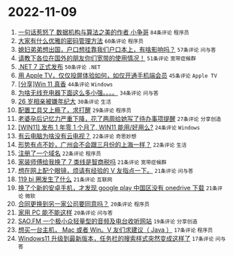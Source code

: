 # 2022-11-09

1. [一句话惹怒了 数据机构与算法之美的作者 小争哥](https://www.v2ex.com/t/893803) `84条评论` `程序员`
1. [大家有什么优雅的密码管理方法](https://www.v2ex.com/t/893857) `60条评论` `程序员`
1. [媳妇弟弟想出国，户口想挂靠我们户口本上，有啥影响吗？](https://www.v2ex.com/t/893805) `57条评论` `问与答`
1. [请教下各位在国外的朋友你们宽带的使用情况！](https://www.v2ex.com/t/893786) `51条评论` `宽带症候群`
1. [.NET 7 正式发布](https://www.v2ex.com/t/893739) `50条评论` `.NET`
1. [用 Apple TV，仅仅投屏体验如何，如仅开通手机端会员](https://www.v2ex.com/t/893774) `45条评论` `Apple TV`
1. [[分享]Win 11 真香](https://www.v2ex.com/t/893847) `44条评论` `Windows`
1. [为啥无线充电器下面这么多小强。。。。](https://www.v2ex.com/t/893752) `34条评论` `问与答`
1. [26 岁相亲被嫌年纪大](https://www.v2ex.com/t/893863) `30条评论` `生活`
1. [配置工具又上瘾了，求打醒](https://www.v2ex.com/t/893891) `29条评论` `程序员`
1. [老婆孕后记忆力严重下降，花了两周给她写了待办事项提醒](https://www.v2ex.com/t/893873) `27条评论` `分享创造`
1. [[WIN11] 发布 1 年零 1 个月了, WIN11 能用/好用么?](https://www.v2ex.com/t/893869) `24条评论` `Windows`
1. [有云电脑为啥没有云电视？](https://www.v2ex.com/t/893910) `22条评论` `奇思妙想`
1. [形势有点不妙，广州会不会跟三月份的上海一样？](https://www.v2ex.com/t/893896) `22条评论` `生活`
1. [注册了一个域名](https://www.v2ex.com/t/893835) `22条评论` `程序员`
1. [家装师傅给我换了 7 类线是智商税吗](https://www.v2ex.com/t/893852) `21条评论` `宽带症候群`
1. [想在网上配个眼镜，烦请有经验的 V 友指点一下。](https://www.v2ex.com/t/893828) `21条评论` `问与答`
1. [119 bi 圈发生了什么](https://www.v2ex.com/t/893753) `21条评论` `互联网`
1. [换了个新的安卓手机，才发现 google play 中国区没有 onedrive 下载](https://www.v2ex.com/t/893738) `21条评论` `微软`
1. [合同更换到另一家公司要同意吗？](https://www.v2ex.com/t/893879) `20条评论` `程序员`
1. [家用 PC 能不能这样](https://www.v2ex.com/t/893807) `20条评论` `问与答`
1. [SAO.FM 一个极小众轻量型的音频及电台收听网站](https://www.v2ex.com/t/893779) `19条评论` `分享创造`
1. [想买一台主机， Mac 或者 Win。V 友们求建议（ Java ）](https://www.v2ex.com/t/893791) `17条评论` `程序员`
1. [Windows11 升级到最新版本，任务栏的搜索样式突然变成这样了](https://www.v2ex.com/t/893782) `17条评论` `问与答`
